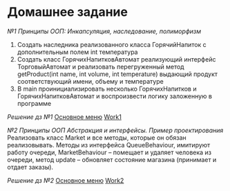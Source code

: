 # Домашнее задание

*№1 Принципы ООП: Инкапсуляция, наследование, полиморфизм*
1. Создать наследника реализованного класса ГорячийНапиток с дополнительным полем int температура
2. Создать класс ГорячихНапитковАвтомат реализующий интерфейс ТорговыйАвтомат и реализовать перегруженный метод getProduct(int name, int volume, int temperature) выдающий продукт соответствующий имени, объему и температуре
3. В main проинициализировать несколько ГорячихНапитков и ГорячихНапитковАвтомат и воспроизвести логику заложенную в программе
   
*Решение дз №1*
[Основное меню](src/main/java/Work_1/Main.java)
[Work1](src/main/java/Work_1)


*№2 Принципы ООП Абстракция и интерфейсы. Пример проектирования*
Реализовать класс Market и все методы, которые он обязан реализовывать. Методы из интерфейса QueueBehaviour, имитируют работу очереди, MarketBehaviour – помещает и удаляет человека из очереди, метод update – обновляет состояние магазина (принимает и отдает заказы).

*Решение дз №2*
[Основное меню](src/main/java/Work_2/Work_2.java)
[Work2](src/main/java/Work_2)
